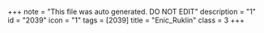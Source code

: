 +++
note = "This file was auto generated. DO NOT EDIT"
description = "1"
id = "2039"
icon = "1"
tags = [2039]
title = "Enic_Ruklin"
class = 3
+++
